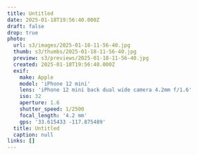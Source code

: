 ```yaml
---
title: Untitled
date: 2025-01-18T19:56:40.000Z
draft: false
drop: true
photo:
  url: s3/images/2025-01-18-11-56-40.jpg
  thumb: s3/thumbs/2025-01-18-11-56-40.jpg
  preview: s3/previews/2025-01-18-11-56-40.jpg
  created: 2025-01-18T19:56:40.000Z
  exif:
    make: Apple
    model: 'iPhone 12 mini'
    lens: 'iPhone 12 mini back dual wide camera 4.2mm f/1.6'
    iso: 32
    aperture: 1.6
    shutter_speed: 1/2500
    focal_length: '4.2 mm'
    gps: '33.615433 -117.875489'
  title: Untitled
  caption: null
links: []
---
```


